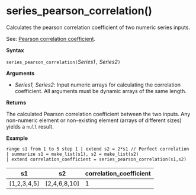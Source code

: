 # series_pearson_correlation()

Calculates the pearson correlation coefficient of two numeric series inputs.

See: [Pearson correlation coefficient](https://en.wikipedia.org/wiki/Pearson_correlation_coefficient).

**Syntax**

`series_pearson_correlation(`*Series1*`,` *Series2*`)`

**Arguments**

* *Series1, Series2*: Input numeric arrays for calculating the correlation coefficient. All arguments must be dynamic arrays of the same length. 

**Returns**

The calculated Pearson correlation coefficient between the two inputs. Any non-numeric element or non-existing element (arrays of different sizes) yields a `null` result.

**Example**

<!-- csl: https://help.kusto.windows.net:443/Samples -->
```
range s1 from 1 to 5 step 1 | extend s2 = 2*s1 // Perfect correlation
| summarize s1 = make_list(s1), s2 = make_list(s2)
| extend correlation_coefficient = series_pearson_correlation(s1,s2)
```

|s1|s2|correlation_coefficient|
|---|---|---|
|[1,2,3,4,5]|[2,4,6,8,10]|1|


